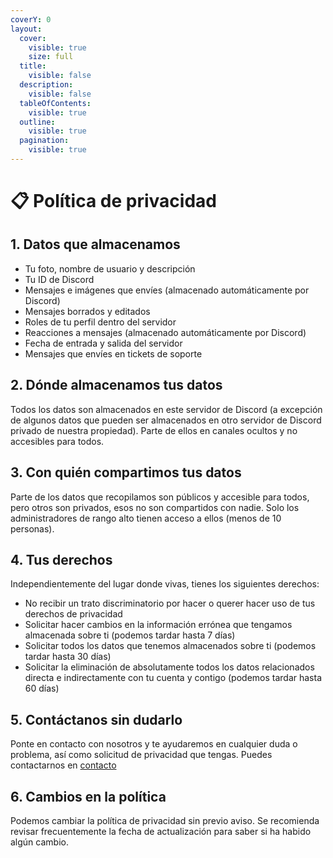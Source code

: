 ```yaml
---
coverY: 0
layout:
  cover:
    visible: true
    size: full
  title:
    visible: false
  description:
    visible: false
  tableOfContents:
    visible: true
  outline:
    visible: true
  pagination:
    visible: true
---
```


# 📋 Política de privacidad

## 1. Datos que almacenamos

* Tu foto, nombre de usuario y descripción
* Tu ID de Discord
* Mensajes e imágenes que envíes (almacenado automáticamente por Discord)
* Mensajes borrados y editados
* Roles de tu perfil dentro del servidor
* Reacciones a mensajes (almacenado automáticamente por Discord)
* Fecha de entrada y salida del servidor
* Mensajes que envíes en tickets de soporte

## 2. Dónde almacenamos tus datos

Todos los datos son almacenados en este servidor de Discord (a excepción de algunos datos que pueden ser almacenados en otro servidor de Discord privado de nuestra propiedad). Parte de ellos en canales ocultos y no accesibles para todos.

## 3. Con quién compartimos tus datos

Parte de los datos que recopilamos son públicos y accesible para todos, pero otros son privados, esos no son compartidos con nadie. Solo los administradores de rango alto tienen acceso a ellos (menos de 10 personas).

## 4. Tus derechos

Independientemente del lugar donde vivas, tienes los siguientes derechos:

* No recibir un trato discriminatorio por hacer o querer hacer uso de tus derechos de privacidad
* Solicitar hacer cambios en la información errónea que tengamos almacenada sobre ti (podemos tardar hasta 7 días)
* Solicitar todos los datos que tenemos almacenados sobre ti (podemos tardar hasta 30 días)
* Solicitar la eliminación de absolutamente todos los datos relacionados directa e indirectamente con tu cuenta y contigo (podemos tardar hasta 60 días)

## 5. Contáctanos sin dudarlo

Ponte en contacto con nosotros y te ayudaremos en cualquier duda o problema, así como solicitud de privacidad que tengas. Puedes contactarnos en [contacto](../../contacto/ "mention")

## 6. Cambios en la política

Podemos cambiar la política de privacidad sin previo aviso. Se recomienda revisar frecuentemente la fecha de actualización para saber si ha habido algún cambio.
